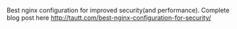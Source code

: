 Best nginx configuration for improved security(and performance). Complete blog post here http://tautt.com/best-nginx-configuration-for-security/

